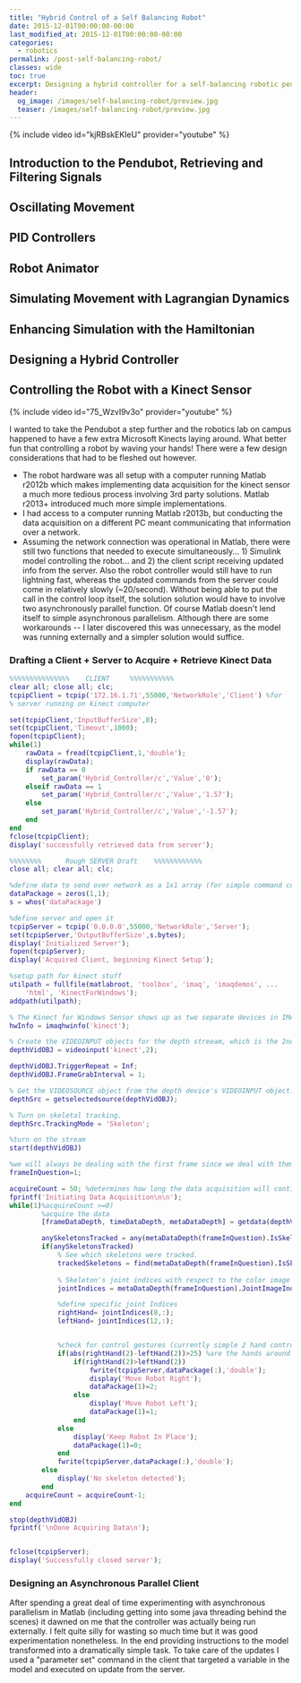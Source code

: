 ```yaml
---
title: "Hybrid Control of a Self Balancing Robot"
date: 2015-12-01T00:00:00-00:00
last_modified_at: 2015-12-01T00:00:00-00:00
categories:
  - robotics
permalink: /post-self-balancing-robot/
classes: wide
toc: true
excerpt: Designing a hybrid controller for a self-balancing robotic pendulum.
header:
  og_image: /images/self-balancing-robot/preview.jpg
  teaser: /images/self-balancing-robot/preview.jpg
---
```


{% include video id="kjRBskEKIeU" provider="youtube" %}

## Introduction to the Pendubot, Retrieving and Filtering Signals

<object data="/images/self-balancing-robot/1-intro-filter.pdf" width="1000" height="1000" type="application/pdf"></object>

## Oscillating Movement

<object data="/images/self-balancing-robot/2-oscillating-movement-simple.pdf" width="1000" height="1000" type="application/pdf"></object>

## PID Controllers

<object data="/images/self-balancing-robot/3-oscillating-movement-pid.pdf" width="1000" height="1000" type="application/pdf"></object>

## Robot Animator

<object data="/images/self-balancing-robot/4-transformations-and-animations.pdf" width="1000" height="1000" type="application/pdf"></object>

## Simulating Movement with Lagrangian Dynamics

<object data="/images/self-balancing-robot/5-lagrangian-dynamics-theoretical-parameters.pdf" width="1000" height="1000" type="application/pdf"></object>

## Enhancing Simulation with the Hamiltonian

<object data="/images/self-balancing-robot/6-hamiltonian-experimental-parameters.pdf" width="1000" height="1000" type="application/pdf"></object>

## Designing a Hybrid Controller

<object data="/images/self-balancing-robot/7-hybrid-controller-extra.pdf" width="1000" height="1000" type="application/pdf"></object>

## Controlling the Robot with a Kinect Sensor

{% include video id="75_WzvI9v3o" provider="youtube" %}

I wanted to take the Pendubot a step further and the robotics lab on campus happened to have a few extra Microsoft Kinects laying around. What better fun that controlling a robot by waving your hands! There were a few design considerations that had to be fleshed out however.

- The robot hardware was all setup with a computer running Matlab r2012b which makes implementing data acquisition for the kinect sensor a much more tedious process involving 3rd party solutions. Matlab r2013+ introduced much more simple implementations.
- I had access to a computer running Matlab r2013b, but conducting the data acquisition on a different PC meant communicating that information over a network.
- Assuming the network connection was operational in Matlab, there were still two functions that needed to execute simultaneously... 1) Simulink model controlling the robot... and 2) the client script receiving updated info from the server. Also the robot controller would still have to run lightning fast, whereas the updated commands from the server could come in relatively slowly (~20/second). Without being able to put the call in the control loop itself, the solution solution would have to involve two asynchronously parallel function. Of course Matlab doesn't lend itself to simple asynchronous parallelism. Although there are some workarounds -- I later discovered this was unnecessary, as the model was running externally and a simpler solution would suffice.

### Drafting a Client + Server to Acquire + Retrieve Kinect Data

```matlab
%%%%%%%%%%%%%%%    CLIENT     %%%%%%%%%%%
clear all; close all; clc;
tcpipClient = tcpip('172.16.1.71',55000,'NetworkRole','Client') %for
% server running on kinect computer

set(tcpipClient,'InputBufferSize',8);
set(tcpipClient,'Timeout',1000);
fopen(tcpipClient);
while(1)
    rawData = fread(tcpipClient,1,'double');
    display(rawData);
    if rawData == 0
        set_param('Hybrid_Controller/c','Value','0');
    elseif rawData == 1
        set_param('Hybrid_Controller/c','Value','1.57');
    else
        set_param('Hybrid_Controller/c','Value','-1.57');
    end
end
fclose(tcpipClient);
display('successfully retrieved data from server');
```

```matlab
%%%%%%%%      Rough SERVER Draft    %%%%%%%%%%%%
close all; clear all; clc;

%define data to send over network as a 1x1 array (for simple command code)
dataPackage = zeros(1,1);
s = whos('dataPackage')

%define server and open it
tcpipServer = tcpip('0.0.0.0',55000,'NetworkRole','Server');
set(tcpipServer,'OutputBufferSize',s.bytes);
display('Initialized Server');
fopen(tcpipServer);
display('Acquired Client, beginning Kinect Setup');

%setup path for kinect stuff
utilpath = fullfile(matlabroot, 'toolbox', 'imaq', 'imaqdemos', ...
    'html', 'KinectForWindows');
addpath(utilpath);

% The Kinect for Windows Sensor shows up as two separate devices in IMAQHWINFO.
hwInfo = imaqhwinfo('kinect');

% Create the VIDEOINPUT objects for the depth streeam, which is the 2nd device
depthVidOBJ = videoinput('kinect',2);

depthVidOBJ.TriggerRepeat = Inf;
depthVidOBJ.FrameGrabInterval = 1;

% Get the VIDEOSOURCE object from the depth device's VIDEOINPUT object.
depthSrc = getselectedsource(depthVidOBJ);

% Turn on skeletal tracking.
depthSrc.TrackingMode = 'Skeleton';

%turn on the stream
start(depthVidOBJ)

%we will always be dealing with the first frame since we deal with them one at a time here
frameInQuestion=1;

acquireCount = 50; %determines how long the data acquisition will continue for
fprintf('Initiating Data Acquisition\n\n');
while(1)%acquireCount >=0)
        %acquire the data
        [frameDataDepth, timeDataDepth, metaDataDepth] = getdata(depthVidOBJ);

        anySkeletonsTracked = any(metaDataDepth(frameInQuestion).IsSkeletonTracked ~= 0);
        if(anySkeletonsTracked)            
            % See which skeletons were tracked.
            trackedSkeletons = find(metaDataDepth(frameInQuestion).IsSkeletonTracked);
            
            % Skeleton's joint indices with respect to the color image
            jointIndices = metaDataDepth(frameInQuestion).JointImageIndices(:, :, trackedSkeletons);

            %define specific joint Indices
            rightHand= jointIndices(8,:);
            leftHand= jointIndices(12,:);


            %check for control gestures (currently simple 2 hand control gestures)
            if(abs(rightHand(2)-leftHand(2))>25) %are the hands around the same heigh
                if(rightHand(2)>leftHand(2))
                    fwrite(tcpipServer,dataPackage(:),'double');
                    display('Move Robot Right');
                    dataPackage(1)=2;
                else
                    display('Move Robot Left');
                    dataPackage(1)=1;
                end
            else
                display('Keep Robot In Place');
                dataPackage(1)=0;
            end
            fwrite(tcpipServer,dataPackage(:),'double');
        else
            display('No skeleton detected');
        end
    acquireCount = acquireCount-1;
end

stop(depthVidOBJ)
fprintf('\nDone Acquiring Data\n');


fclose(tcpipServer);
display('Successfully closed server');
```

### Designing an Asynchronous Parallel Client

After spending a great deal of time experimenting with asynchronous parallelism in Matlab (including getting into some java threading behind the scenes) it dawned on me that the controller was actually being run externally. I felt quite silly for wasting so much time but it was good experimentation nonetheless. In the end providing instructions to the model transformed into a dramatically simple task. To take care of the updates I used a "parameter set" command in the client that targeted a variable in the model and executed on update from the server.
